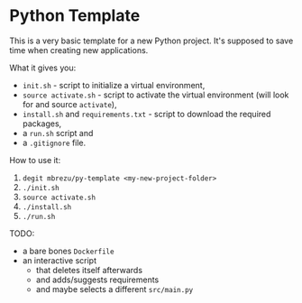 # Python Template

This is a very basic template for a new Python project.
It's supposed to save time when creating new applications.

What it gives you:

 * `init.sh` - script to initialize a virtual environment,
 * `source activate.sh` - script to activate the virtual environment (will look for and source `activate`),
 * `install.sh` and `requirements.txt` - script to download the required packages,
 * a `run.sh` script and
 * a `.gitignore` file.

How to use it:

1. `degit mbrezu/py-template <my-new-project-folder>`
2. `./init.sh`
3. `source activate.sh`
4. `./install.sh`
5. `./run.sh`

TODO:
- a bare bones `Dockerfile`
- an interactive script
  - that deletes itself afterwards
  - and adds/suggests requirements
  - and maybe selects a different `src/main.py`
